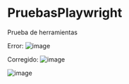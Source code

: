 # PruebasPlaywright
Prueba de herramientas

Error:
![image](https://github.com/user-attachments/assets/71785be2-6692-4155-b669-5be07ae6d6eb)

Corregido:
![image](https://github.com/user-attachments/assets/6c8fc925-2654-4379-b35e-8dedd21add66)

![image](https://github.com/user-attachments/assets/a049a313-740e-4c84-b0cd-3e7fa09191fb)





